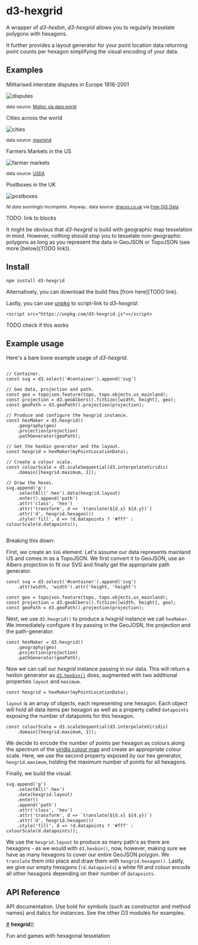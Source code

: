 # d3-hexgrid

A wrapper of _d3-hexbin_, _d3-hexgrid_ allows you to regularly tesselate polygons with hexagons. 

It further provides a layout generator for your point location data returning point counts per hexagon simplifying the visual encoding of your data.

## Examples

Militarised interstate disputes in Europe 1816-2001

![disputes](img/disputes.jpg)

<sub>data source: [Midloc via data.world](https://data.world/cow/militarized-dispute-locations/workspace/file?filename=midloc-v1-1%2FMIDLOC_1.1.csv)</sub>

Cities across the world

![cities](img/cities.jpg)

<sub>data source: [maxmind](http://www.maxmind.com/)</sub>

Farmers Markets in the US

![farmer markets](img/markets.jpg)

<sub>data source: [USDA](https://www.ams.usda.gov/local-food-directories/farmersmarkets)</sub>

Postboxes in the UK 

![postboxes](img/postboxes.jpg)

<sub><i>NI data seemingly incomplete</i>. Anyway.. data source: [dracos.co.uk](http://dracos.co.uk/made/locating-postboxes/export.php) via [Free GIS Data](https://freegisdata.rtwilson.com/)</sub>

TODO: link to blocks

It might be obvious that _d3-hexgrid_ is build with geographic map tesselation in mind. However, nothing should stop you to tesselate non-geographic polygons as long as you represent the data in GeoJSON or TopoJSON (see more [below](TODO link)).

## Install

```
npm install d3-hexgrid
```

Alternatively, you can download the build files [from here](TODO link).

Lastly, you can use [unpkg](https://unpkg.com/) to script-link to _d3-hexgrid_:

```
<script src="https://unpkg.com/d3-hexgrid.js"></script>
```
TODO check if this works


## Example usage
Here's a bare bone example usage of _d3-hexgrid_.

```

// Container.
const svg = d3.select('#container').append('svg')

// Geo data, projection and path.
const geo = topojson.feature(topo, topo.objects.us_mainland);
const projection = d3.geoAlbers().fitSize([width, height], geo);
const geoPath = d3.geoPath().projection(projection);

// Produce and configure the hexgrid instance.
const hexMaker = d3.hexgrid()
	.geography(geo)
    .projection(projection)
	.pathGenerator(geoPath);

// Get the hexbin generator and the layout. 
const hexgrid = hexMaker(myPointLocationData);

// Create a colour scale.
const colourScale = d3.scaleSequential(d3.interpolateViridis)
	.domain([hexgrid.maximum, 1]); 

// Draw the hexes.
svg.append('g')
	.selectAll('.hex').data(hexgrid.layout)
	.enter().append('path')
	.attr('class', 'hex')
	.attr('transform', d => `translate(${d.x} ${d.y})`)
	.attr('d', hexgrid.hexagon())
	.style('fill', d => !d.datapoints ? '#fff' : colourScale(d.datapoints));


```

Breaking this down:

First, we create an `SVG` element. Let's assume our data represents mainland US and comes in as a TopoJSON. We first convert it to GeoJSON, use an Albers projection to fit our SVG and finally get the appropriate path generator.

```
const svg = d3.select('#container').append('svg')
	.attr(width, 'width').attr('height, 'height')

const geo = topojson.feature(topo, topo.objects.us_mainland);
const projection = d3.geoAlbers().fitSize([width, height], geo);
const geoPath = d3.geoPath().projection(projection);

```
Next, we use `d3.hexgrid()` to produce a _hexgrid_ instance we call `hexMaker`. We immediately configure it by passing in the GeoJOSN, the projection and the path-generator.

```
const hexMaker = d3.hexgrid()
	.geography(geo)
    .projection(projection)
	.pathGenerator(geoPath);
```
Now we can call our _hexgrid_ instance passing in our data. This will return a hexbin generator as [`d3.hexbin()`](https://github.com/d3/d3-hexbin) does, augmented with two additional properties `layout` and `maximum`.  

```
const hexgrid = hexMaker(myPointLocationData);
```

`layout` is an array of objects, each representing one hexagon. Each object will hold all data items per hexagon as well as a property called `datapoints` exposing the number of datapoints for this hexagon. 


```
const colourScale = d3.scaleSequential(d3.interpolateViridis)
	.domain([hexgrid.maximum, 1]); 
```
We decide to encode the number of points per hexagon as colours along the spectrum of the [viridis colour  map](https://github.com/d3/d3-scale-chromatic#interpolateViridis) and create an appropriate colour scale. Here, we use the second property exposed by our hex generator, `hexgrid.maximum`, holding the maximum number of points for all hexagons. 

Finally, we build the visual:

```
svg.append('g')
	.selectAll('.hex')
	.data(hexgrid.layout)
	.enter()
	.append('path')
	.attr('class', 'hex')
	.attr('transform', d => `translate(${d.x} ${d.y})`)
	.attr('d', hexgrid.hexagon())
	.style('fill', d => !d.datapoints ? '#fff' : colourScale(d.datapoints));

```
We use the `hexgrid.layout` to produce as many path's as there are hexagons - as we would with `d3.hexbin()`, now, however, making sure we have as many hexagons to cover our entire GeoJSON polygon. We `translate` them into place and draw them with `hexgrid.hexagon()`. Lastly, we give our empty hexagons (`!d.datapoints`) a white fill and colour encode all other hexagons depending on their number of `datapoints`.



## API Reference

API documentation. Use bold for symbols (such as constructor and method names) and italics for instances. See the other D3 modules for examples.

<a href="#hexgrid" name="hexgrid">#</a> <b>hexgrid</b>()

Fun and games with hexagonal tesselation
